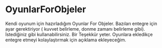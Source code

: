 # OyunlarForObjeler
Kendi oyunum için hazırladığım Oyunlar For Objeler.
Bazıları entegre için ayar gerektiriyor ( kuvvet belirleme, donme zamanı belirleme gibi). İstediğiniz gibi kullanabilirsiniz. Bir Teşekkür yeter. Oyunlara ekledikçe entegre etmeyi kolaylaştırmak için açıklama ekleyeceğim.
